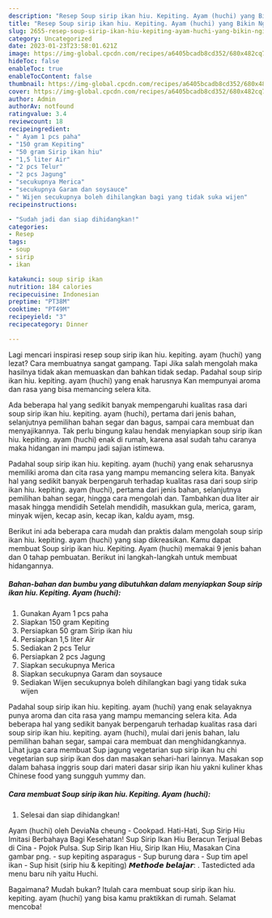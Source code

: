 ```yaml
---
description: "Resep Soup sirip ikan hiu. Kepiting. Ayam (huchi) yang Bikin Ngiler"
title: "Resep Soup sirip ikan hiu. Kepiting. Ayam (huchi) yang Bikin Ngiler"
slug: 2655-resep-soup-sirip-ikan-hiu-kepiting-ayam-huchi-yang-bikin-ngiler
category: Uncategorized
date: 2023-01-23T23:58:01.621Z
image: https://img-global.cpcdn.com/recipes/a6405bcadb8cd352/680x482cq70/soup-sirip-ikan-hiu-kepiting-ayam-huchi-foto-resep-utama.jpg
hideToc: false
enableToc: true
enableTocContent: false
thumbnail: https://img-global.cpcdn.com/recipes/a6405bcadb8cd352/680x482cq70/soup-sirip-ikan-hiu-kepiting-ayam-huchi-foto-resep-utama.jpg
cover: https://img-global.cpcdn.com/recipes/a6405bcadb8cd352/680x482cq70/soup-sirip-ikan-hiu-kepiting-ayam-huchi-foto-resep-utama.jpg
author: Admin
authorAv: notfound
ratingvalue: 3.4
reviewcount: 18
recipeingredient:
- " Ayam 1 pcs paha"
- "150 gram Kepiting"
- "50 gram Sirip ikan hiu"
- "1,5 liter Air"
- "2 pcs Telur"
- "2 pcs Jagung"
- "secukupnya Merica"
- "secukupnya Garam dan soysauce"
- " Wijen secukupnya boleh dihilangkan bagi yang tidak suka wijen"
recipeinstructions:

- "Sudah jadi dan siap dihidangkan!"
categories:
- Resep
tags:
- soup
- sirip
- ikan

katakunci: soup sirip ikan 
nutrition: 184 calories
recipecuisine: Indonesian
preptime: "PT38M"
cooktime: "PT49M"
recipeyield: "3"
recipecategory: Dinner

---
```



Lagi mencari inspirasi resep soup sirip ikan hiu. kepiting. ayam (huchi) yang lezat? Cara membuatnya sangat gampang. Tapi Jika salah mengolah maka hasilnya tidak akan memuaskan dan bahkan tidak sedap. Padahal soup sirip ikan hiu. kepiting. ayam (huchi) yang enak harusnya Kan mempunyai aroma dan rasa yang bisa memancing selera kita.


Ada beberapa hal yang sedikit banyak mempengaruhi kualitas rasa dari soup sirip ikan hiu. kepiting. ayam (huchi), pertama dari jenis bahan, selanjutnya pemilihan bahan segar dan bagus, sampai cara membuat dan menyajikannya. Tak perlu bingung kalau hendak menyiapkan soup sirip ikan hiu. kepiting. ayam (huchi) enak di rumah, karena asal sudah tahu caranya maka hidangan ini mampu jadi sajian istimewa.

Padahal soup sirip ikan hiu. kepiting. ayam (huchi) yang enak seharusnya memiliki aroma dan cita rasa yang mampu memancing selera kita. Banyak hal yang sedikit banyak berpengaruh terhadap kualitas rasa dari soup sirip ikan hiu. kepiting. ayam (huchi), pertama dari jenis bahan, selanjutnya pemilihan bahan segar, hingga cara mengolah dan. Tambahkan dua liter air masak hingga mendidih Setelah mendidih, masukkan gula, merica, garam, minyak wijen, kecap asin, kecap ikan, kaldu ayam, msg.


Berikut ini ada beberapa cara mudah dan praktis dalam mengolah soup sirip ikan hiu. kepiting. ayam (huchi) yang siap dikreasikan. Kamu dapat membuat Soup sirip ikan hiu. Kepiting. Ayam (huchi) memakai 9 jenis bahan dan 0 tahap pembuatan. Berikut ini langkah-langkah untuk membuat hidangannya.

<!--inarticleads1-->

##### Bahan-bahan dan bumbu yang dibutuhkan dalam menyiapkan Soup sirip ikan hiu. Kepiting. Ayam (huchi):

1. Gunakan  Ayam 1 pcs paha
1. Siapkan 150 gram Kepiting
1. Persiapkan 50 gram Sirip ikan hiu
1. Persiapkan 1,5 liter Air
1. Sediakan 2 pcs Telur
1. Persiapkan 2 pcs Jagung
1. Siapkan secukupnya Merica
1. Siapkan secukupnya Garam dan soysauce
1. Sediakan  Wijen secukupnya boleh dihilangkan bagi yang tidak suka wijen


Padahal soup sirip ikan hiu. kepiting. ayam (huchi) yang enak selayaknya punya aroma dan cita rasa yang mampu memancing selera kita. Ada beberapa hal yang sedikit banyak berpengaruh terhadap kualitas rasa dari soup sirip ikan hiu. kepiting. ayam (huchi), mulai dari jenis bahan, lalu pemilihan bahan segar, sampai cara membuat dan menghidangkannya. Lihat juga cara membuat Sup jagung vegetarian sup sirip ikan hu chi vegetarian sup sirip ikan dos dan masakan sehari-hari lainnya. Masakan sop dalam bahasa inggris soup dari materi dasar sirip ikan hiu yakni kuliner khas Chinese food yang sungguh yummy dan. 

<!--inarticleads2-->

##### Cara membuat Soup sirip ikan hiu. Kepiting. Ayam (huchi):


1. Selesai dan siap dihidangkan!

Ayam (huchi) oleh DeviaNa cheung - Cookpad. Hati-Hati, Sup Sirip Hiu Imitasi Berbahaya Bagi Kesehatan! Sup Sirip Ikan Hiu Beracun Terjual Bebas di Cina - Pojok Pulsa. Sup Sirip Ikan Hiu, Sirip Ikan Hiu, Masakan Cina gambar png. - sup kepiting asparagus - Sup burung dara - Sup tim apel ikan - Sup hisit (sirip hiu &amp; kepiting) ⁣𝙈𝙚𝙩𝙝𝙤𝙙𝙚 𝙗𝙚𝙡𝙖𝙟𝙖𝙧: . Tastedicted ada menu baru nih yaitu Huchi. 

Bagaimana? Mudah bukan? Itulah cara membuat soup sirip ikan hiu. kepiting. ayam (huchi) yang bisa kamu praktikkan di rumah. Selamat mencoba!
